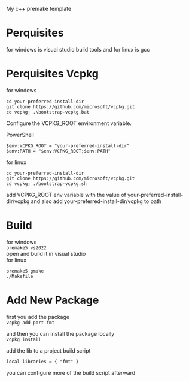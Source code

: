 My c++ premake template


# Perquisites
for windows is visual studio build tools and for linux is gcc<br>

# Perquisites Vcpkg
for windows
```
cd your-preferred-install-dir
git clone https://github.com/microsoft/vcpkg.git
cd vcpkg; .\bootstrap-vcpkg.bat
```

Configure the VCPKG_ROOT environment variable.<br>

PowerShell<br>
```
$env:VCPKG_ROOT = "your-preferred-install-dir"
$env:PATH = "$env:VCPKG_ROOT;$env:PATH"
```

for linux<br>
```
cd your-preferred-install-dir
git clone https://github.com/microsoft/vcpkg.git
cd vcpkg; ./bootstrap-vcpkg.sh
```

add VCPKG_ROOT env variable with the value of your-preferred-install-dir/vcpkg and also add your-preferred-install-dir/vcpkg to path<br>

# Build
for windows<br>
`premake5 vs2022`<br>
open and build it in visual studio<br>
for linux
```
premake5 gmake
./Makefile
```

# Add New Package
first you add the package<br>
`vcpkg add port fmt`

and then you can install the package locally<br>
`vcpkg install`

add the lib to a project build script<br>
```
local libraries = { "fmt" }
```

you can configure more of the build script afterward<br>